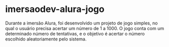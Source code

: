 # imersaodev-alura-jogo
Durante a imersão Alura, foi desenvolvido um projeto de jogo simples, no qual o usuário precisa acertar um número de 1 a 1000. O jogo conta com um determinado número de tentativas, e o objetivo é acertar o número escolhido aleatoriamente pelo sistema.
